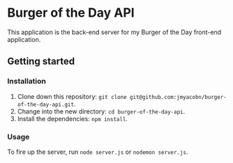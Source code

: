 # Burger of the Day API
This application is the back-end server for my Burger of the Day front-end application.

## Getting started

### Installation
1. Clone down this repository: `git clone git@github.com:jmyacobn/burger-of-the-day-api.git`.
2. Change into the new directory: `cd burger-of-the-day-api`.
3. Install the dependencies: `npm install`.

### Usage
To fire up the server, run `node server.js` or `nodemon server.js`.
